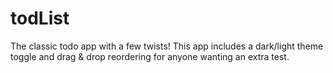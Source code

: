 # todList
 The classic todo app with a few twists! This app includes a dark/light theme toggle and drag & drop reordering for anyone wanting an extra test.
